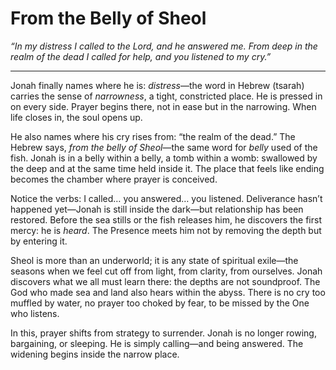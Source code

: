 # From the Belly of Sheol

*“In my distress I called to the Lord, and he answered me.
From deep in the realm of the dead I called for help, and you listened to my cry.”*

---

Jonah finally names where he is: *distress*—the word in Hebrew (tsarah) carries the sense of *narrowness*, a tight, constricted place. He is pressed in on every side. Prayer begins there, not in ease but in the narrowing. When life closes in, the soul opens up.

He also names where his cry rises from: “the realm of the dead.” The Hebrew says, *from the belly of Sheol*—the same word for *belly* used of the fish. Jonah is in a belly within a belly, a tomb within a womb: swallowed by the deep and at the same time held inside it. The place that feels like ending becomes the chamber where prayer is conceived.

Notice the verbs: I called… you answered… you listened. Deliverance hasn’t happened yet—Jonah is still inside the dark—but relationship has been restored. Before the sea stills or the fish releases him, he discovers the first mercy: he is *heard*. The Presence meets him not by removing the depth but by entering it.

Sheol is more than an underworld; it is any state of spiritual exile—the seasons when we feel cut off from light, from clarity, from ourselves. Jonah discovers what we all must learn there: the depths are not soundproof. The God who made sea and land also hears within the abyss. There is no cry too muffled by water, no prayer too choked by fear, to be missed by the One who listens.

In this, prayer shifts from strategy to surrender. Jonah is no longer rowing, bargaining, or sleeping. He is simply calling—and being answered. The widening begins inside the narrow place.
